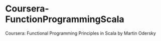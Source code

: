Coursera-FunctionProgrammingScala
=================================

Coursera: Functional Programming Principles in Scala by Martin Odersky 
